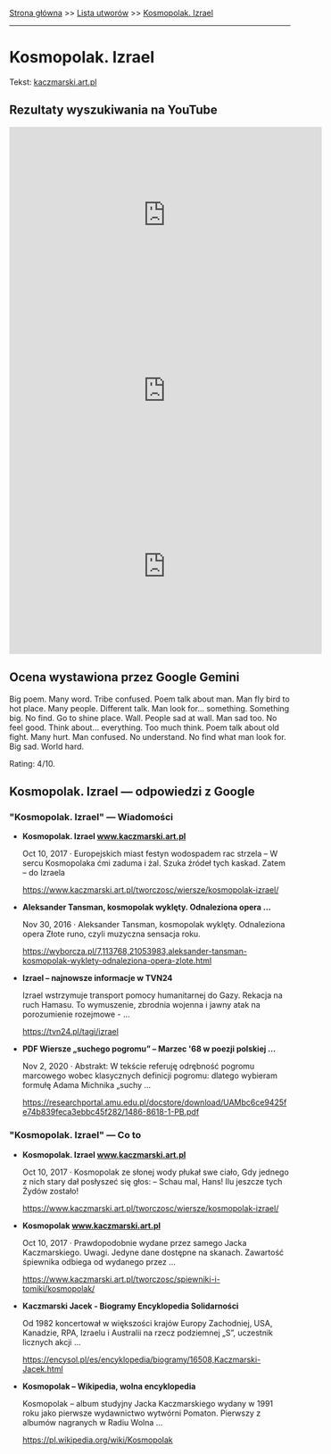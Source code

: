 [Strona główna](../index.md) >> [Lista utworów](../list.md) >> [Kosmopolak. Izrael](217.md)

---

# Kosmopolak. Izrael

Tekst: [kaczmarski.art.pl](https://www.kaczmarski.art.pl/tworczosc/wiersze/kosmopolak-izrael/)

## Rezultaty wyszukiwania na YouTube

<iframe width="560" height="315" src="https://www.youtube.com/embed/dC7E4RJD8FY?si=IdontcarewhotheIRSsendsImnotpayingtaxes" title="YouTube video player" frameborder="0" allow="accelerometer; autoplay; clipboard-write; encrypted-media; gyroscope; picture-in-picture; web-share" referrerpolicy="strict-origin-when-cross-origin" allowfullscreen></iframe>

<iframe width="560" height="315" src="https://www.youtube.com/embed/3jSDjyjgyqI?si=IdontcarewhotheIRSsendsImnotpayingtaxes" title="YouTube video player" frameborder="0" allow="accelerometer; autoplay; clipboard-write; encrypted-media; gyroscope; picture-in-picture; web-share" referrerpolicy="strict-origin-when-cross-origin" allowfullscreen></iframe>

<iframe width="560" height="315" src="https://www.youtube.com/embed/kmxrnkGu5Q4?si=IdontcarewhotheIRSsendsImnotpayingtaxes" title="YouTube video player" frameborder="0" allow="accelerometer; autoplay; clipboard-write; encrypted-media; gyroscope; picture-in-picture; web-share" referrerpolicy="strict-origin-when-cross-origin" allowfullscreen></iframe>

## Ocena wystawiona przez Google Gemini

Big poem. Many word. Tribe confused. Poem talk about man. Man fly bird to hot place. Many people. Different talk. Man look for... something. Something big. No find. Go to shine place. Wall. People sad at wall. Man sad too. No feel good. Think about... everything. Too much think. Poem talk about old fight. Many hurt. Man confused. No understand. No find what man look for. Big sad. World hard.

Rating: 4/10. 


## Kosmopolak. Izrael — odpowiedzi z Google

### "Kosmopolak. Izrael" — Wiadomości

- **Kosmopolak. Izrael www.kaczmarski.art.pl**

    Oct 10, 2017  ·  Europejskich miast festyn wodospadem rac strzela – W sercu Kosmopolaka ćmi zaduma i żal. Szuka źródeł tych kaskad. Zatem – do Izraela 

   <https://www.kaczmarski.art.pl/tworczosc/wiersze/kosmopolak-izrael/>
- **Aleksander Tansman, kosmopolak wyklęty. Odnaleziona opera ...**

    Nov 30, 2016  ·  Aleksander Tansman, kosmopolak wyklęty. Odnaleziona opera Złote runo, czyli muzyczna sensacja roku. 

   <https://wyborcza.pl/7,113768,21053983,aleksander-tansman-kosmopolak-wyklety-odnaleziona-opera-zlote.html>
- **Izrael – najnowsze informacje w TVN24**

    Izrael wstrzymuje transport pomocy humanitarnej do Gazy. Rekacja na ruch Hamasu. To wymuszenie, zbrodnia wojenna i jawny atak na porozumienie rozejmowe - ... 

   <https://tvn24.pl/tagi/izrael>
- **PDF Wiersze „suchego pogromu” – Marzec '68 w poezji polskiej ...**

    Nov 2, 2020  ·  Abstrakt: W tekście referuję odrębność pogromu marcowego wobec klasycznych definicji pogromu: dlatego wybieram formułę Adama Michnika „suchy ... 

   <https://researchportal.amu.edu.pl/docstore/download/UAMbc6ce9425fe74b839feca3ebbc45f282/1486-8618-1-PB.pdf>

### "Kosmopolak. Izrael" — Co to

- **Kosmopolak. Izrael www.kaczmarski.art.pl**

    Oct 10, 2017  ·  Kosmopolak ze słonej wody płukał swe ciało, Gdy jednego z nich stary dał posłyszeć się głos: – Schau mal, Hans! Ilu jeszcze tych Żydów zostało! 

   <https://www.kaczmarski.art.pl/tworczosc/wiersze/kosmopolak-izrael/>
- **Kosmopolak www.kaczmarski.art.pl**

    Oct 10, 2017  ·  Prawdopodobnie wydane przez samego Jacka Kaczmarskiego. Uwagi. Jedyne dane dostępne na skanach. Zawartość śpiewnika odbiega od wydanego przez ... 

   <https://www.kaczmarski.art.pl/tworczosc/spiewniki-i-tomiki/kosmopolak/>
- **Kaczmarski Jacek - Biogramy Encyklopedia Solidarności**

    Od 1982 koncertował w większości krajów Europy Zachodniej, USA, Kanadzie, RPA, Izraelu i Australii na rzecz podziemnej „S”, uczestnik licznych akcji ... 

   <https://encysol.pl/es/encyklopedia/biogramy/16508,Kaczmarski-Jacek.html>
- **Kosmopolak – Wikipedia, wolna encyklopedia**

    Kosmopolak – album studyjny Jacka Kaczmarskiego wydany w 1991 roku jako pierwsze wydawnictwo wytwórni Pomaton. Pierwszy z albumów nagranych w Radiu Wolna ... 

   <https://pl.wikipedia.org/wiki/Kosmopolak>

